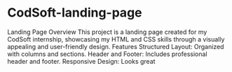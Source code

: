# CodSoft-landing-page
Landing Page Overview This project is a landing page created for my CodSoft internship, showcasing my HTML and CSS skills through a visually appealing and user-friendly design.  Features Structured Layout: Organized with columns and sections. Header and Footer: Includes professional header and footer. Responsive Design: Looks great
